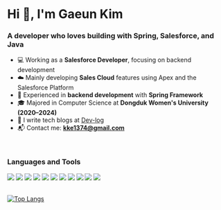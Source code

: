 <div>
  <h1>Hi 👋, I'm Gaeun Kim</h1>
  <h3>A developer who loves building with Spring, Salesforce, and Java</h3>

  - 💻 Working as a **Salesforce Developer**, focusing on backend development
  - ☁️ Mainly developing **Sales Cloud** features using Apex and the Salesforce Platform  
  - 🌱 Experienced in **backend development** with **Spring Framework**
  - 🎓 Majored in Computer Science at **Dongduk Women's University (2020–2024)**
  - 📝 I write tech blogs at [Dev-log](https://cochun-diary.tistory.com/)
  - 📬 Contact me: **kke1374@gmail.com**
    
  <br>

  <h3 align="left">Languages and Tools</h3>
  <!-- Main stack -->
  <img src="https://img.shields.io/badge/Spring-6DB33F?style=flat-square&logo=Spring&logoColor=white"/>  
  <img src="https://img.shields.io/badge/salesforce-00A1E0?style=flat-square&logo=salesforce&logoColor=white">
  <img src="https://img.shields.io/badge/Java-007396?style=flat-square&logo=Java&logoColor=white"/> 
  <!-- Supporting tools -->
  <img src="https://img.shields.io/badge/React-61DAFB?style=flat-square&logo=React&logoColor=white">
  <img src="https://img.shields.io/badge/C-A8B9CC?style=flat-square&logo=C&logoColor=black"/>
  <img src="https://img.shields.io/badge/JavaScript-F7DF1E?style=flat-square&logo=JavaScript&logoColor=black"/>
  <img src="https://img.shields.io/badge/Oracle-4479A1?style=flat-square&logo=Oracle&logoColor=white"/>
  <img src="https://img.shields.io/badge/MySQL-4479A1?style=flat-square&logo=MySQL&logoColor=white"/>
  <img src="https://img.shields.io/badge/Linux-FCC624?style=flat-square&logo=Linux&logoColor=white"/>
  <img src="https://img.shields.io/badge/HTML5-E34F26?style=flat-square&logo=HTML5&logoColor=white"/> 
  <img src="https://img.shields.io/badge/CSS3-1572B6?style=flat-square&logo=CSS3&logoColor=white"/>
  <br>

  <br>

  [![Top Langs](https://github-readme-stats.vercel.app/api/top-langs/?username=gagle1231&layout=compact)](https://github.com/gagle1231/github-readme-stats)
</div>
